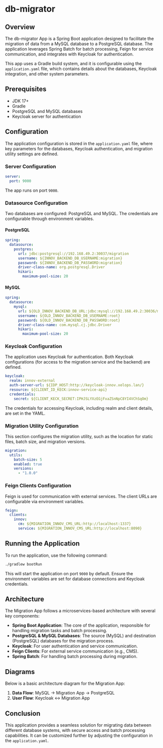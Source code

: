 
# db-migrator

## Overview

The db-migrator App is a Spring Boot application designed to facilitate the migration of data from a MySQL database to a PostgreSQL database. The application leverages Spring Batch for batch processing, Feign for service communication, and integrates with Keycloak for authentication.

This app uses a Gradle build system, and it is configurable using the `application.yaml` file, which contains details about the databases, Keycloak integration, and other system parameters.

## Prerequisites

- JDK 17+
- Gradle
- PostgreSQL and MySQL databases
- Keycloak server for authentication

## Configuration

The application configuration is stored in the `application.yaml` file, where key parameters for the databases, Keycloak authentication, and migration utility settings are defined.

### Server Configuration

```yaml
server:
  port: 9000
```

The app runs on port `9000`.

### Datasource Configuration

Two databases are configured: PostgreSQL and MySQL. The credentials are configurable through environment variables.

#### PostgreSQL

```yaml
spring:
  datasource:
    postgres:
      url: jdbc:postgresql://192.168.49.2:30037/migration
      username: ${INNOV_BACKEND_DB_USERNAME:migration}
      password: ${INNOV_BACKEND_DB_PASSWORD:migration}
      driver-class-name: org.postgresql.Driver
      hikari:
        maximum-pool-size: 20
```

#### MySQL

```yaml
spring:
  datasource:
    mysql:
      url: ${OLD_INNOV_BACKEND_DB_URL:jdbc:mysql://192.168.49.2:30036/migration?allowPublicKeyRetrieval=true&useSSL=false&zeroDateTimeBehavior=convertToNull}
      username: ${OLD_INNOV_BACKEND_DB_USERNAME:root}
      password: ${OLD_INNOV_BACKEND_DB_PASSWORD:root}
      driver-class-name: com.mysql.cj.jdbc.Driver
      hikari:
        maximum-pool-size: 20
```

### Keycloak Configuration

The application uses Keycloak for authentication. Both Keycloak configurations (for access to the migration service and the backend) are defined.

```yaml
keycloak:
  realm: innov-external
  auth-server-url: ${IDP_HOST:http://keycloak-innov.xelops.lan/}
  resource: ${CLIENT_ID_KECK:innov-service-api}
  credentials:
    secret: ${CLIENT_KECK_SECRET:IPHJSLYXzEGjFxaZSnNpC8YI4VChSqOm}
```

The credentials for accessing Keycloak, including realm and client details, are set in the YAML.

### Migration Utility Configuration

This section configures the migration utility, such as the location for static files, batch size, and migration versions.

```yaml
migration:
  utils:
    batch-size: 5
    enabled: true
    versions:
      - "1.0.0"
```

### Feign Clients Configuration

Feign is used for communication with external services. The client URLs are configurable via environment variables.

```yaml
feign:
  clients:
    innov:
      cm: ${MIGRATION_INNOV_CMS_URL:http://localhost:1337}
      service: ${MIGRATION_INNOV_CMS_URL:http://localhost:8090}
```

## Running the Application

To run the application, use the following command:

```bash
./gradlew bootRun
```

This will start the application on port `9000` by default. Ensure the environment variables are set for database connections and Keycloak credentials.

## Architecture

The Migration App follows a microservices-based architecture with several key components:

- **Spring Boot Application**: The core of the application, responsible for handling migration tasks and batch processing.
- **PostgreSQL & MySQL Databases**: The source (MySQL) and destination (PostgreSQL) databases for the migration process.
- **Keycloak**: For user authentication and service communication.
- **Feign Clients**: For external service communication (e.g., CMS).
- **Spring Batch**: For handling batch processing during migration.

## Diagrams

Below is a basic architecture diagram for the Migration App:

1. **Data Flow**: MySQL -> Migration App -> PostgreSQL
2. **User Flow**: Keycloak <-> Migration App


## Conclusion

This application provides a seamless solution for migrating data between different database systems, with secure access and batch processing capabilities. It can be customized further by adjusting the configuration in the `application.yaml`.

